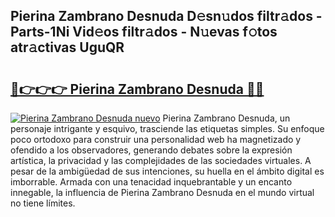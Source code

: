 ## Pierina Zambrano Desnuda D𝚎sn𝚞dos filtr𝚊dos - Parts-1Ni Vid𝚎os filtr𝚊dos - N𝚞evas f𝚘tos atr𝚊ctivas UguQR

# <h2><a href="http://mbag5g.tromn.icu/?c=Pierina+Zambrano+Desnuda">🔗👉👉👉 Pierina Zambrano Desnuda 🔗🔗</a></h2>

[![Pierina Zambrano Desnuda nuevo](https://i.imgur.com/pEAQMta.gif)](http://mbag5g.tromn.icu/?c=Pierina+Zambrano+Desnuda)
Pierina Zambrano Desnuda, un personaje intrigante y esquivo, trasciende las etiquetas simples. Su enfoque poco ortodoxo para construir una personalidad web ha magnetizado y ofendido a los observadores, generando debates sobre la expresión artística, la privacidad y las complejidades de las sociedades virtuales. A pesar de la ambigüedad de sus intenciones, su huella en el ámbito digital es imborrable. Armada con una tenacidad inquebrantable y un encanto innegable, la influencia de Pierina Zambrano Desnuda en el mundo virtual no tiene límites.
